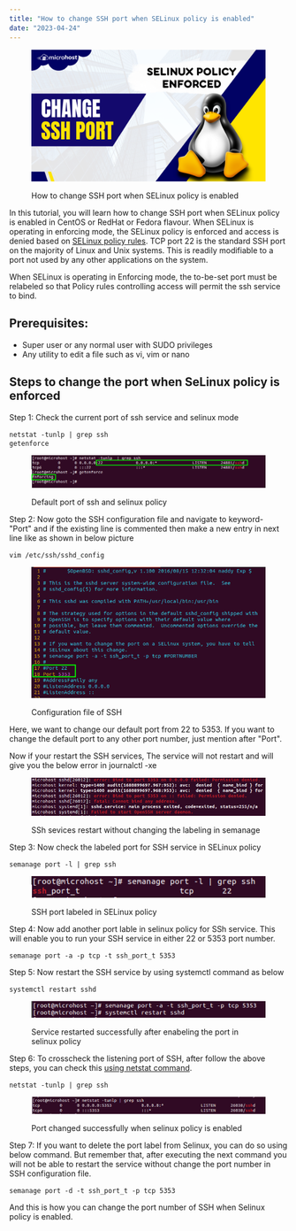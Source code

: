 ```yaml
---
title: "How to change SSH port when SELinux policy is enabled"
date: "2023-04-24"
---
```


<figure>

![How to change SSH port when SELinux policy is enabled](images/How-to-change-SSH-port-when-selinux-is-enabled.png)

<figcaption>

How to change SSH port when SELinux policy is enabled

</figcaption>

</figure>

In this tutorial, you will learn how to change SSH port when SELinux policy is enabled in CentOS or RedHat or Fedora flavour. When SELinux is operating in enforcing mode, the SELinux policy is enforced and access is denied based on [SELinux policy rules](https://docs.oracle.com/en/operating-systems/oracle-linux/selinux/selinux-AdministeringSELinuxPolicies.html#ol-set-bool-selinux). TCP port 22 is the standard SSH port on the majority of Linux and Unix systems. This is readily modifiable to a port not used by any other applications on the system.

When SELinux is operating in Enforcing mode, the to-be-set port must be relabeled so that Policy rules controlling access will permit the ssh service to bind.

## Prerequisites:

- Super user or any normal user with SUDO privileges
- Any utility to edit a file such as vi, vim or nano

## Steps to change the port when SeLinux policy is enforced

Step 1: Check the current port of ssh service and selinux mode

```
netstat -tunlp | grep ssh
getenforce
```
<figure>

![Default port of ssh and selinux policy](images/image-925.png)

<figcaption>

Default port of ssh and selinux policy

</figcaption>

</figure>

Step 2: Now goto the SSH configuration file and navigate to keyword- "Port" and if the existing line is commented then make a new entry in next line like as shown in below picture

```
vim /etc/ssh/sshd_config
```
<figure>

![Configuration file of SSH](images/image-926.png)

<figcaption>

Configuration file of SSH

</figcaption>

</figure>

Here, we want to change our default port from 22 to 5353. If you want to change the default port to any other port number, just mention after "Port".

Now if your restart the SSH services, The service will not restart and will give you the below error in journalctl -xe

<figure>

![SSh sevices restart without changing the labeling in semanage](images/image-929.png)

<figcaption>

SSh sevices restart without changing the labeling in semanage

</figcaption>

</figure>

Step 3: Now check the labeled port for SSH service in SELinux policy

```
semanage port -l | grep ssh
```
<figure>

![SSH port labeled in SELinux policy](images/image-927.png)

<figcaption>

SSH port labeled in SELinux policy

</figcaption>

</figure>

Step 4: Now add another port lable in selinux policy for SSh service. This will enable you to run your SSH service in either 22 or 5353 port number.

```
semanage port -a -p tcp -t ssh_port_t 5353
```
Step 5: Now restart the SSH service by using systemctl command as below

```
systemctl restart sshd
```
<figure>

![Service restarted successfully after enabeling the port in selinux policy](images/image-930.png)

<figcaption>

Service restarted successfully after enabeling the port in selinux policy

</figcaption>

</figure>

Step 6: To crosscheck the listening port of SSH, after follow the above steps, you can check this [using netstat command](https://utho.com/docs/tutorial/how-to-install-netstat-on-ubuntu-20-04-lts/).

```
netstat -tunlp | grep ssh
```
<figure>

![Port changed successfully when selinux policy is enabled](images/image-931.png)

<figcaption>

Port changed successfully when selinux policy is enabled

</figcaption>

</figure>

Step 7: If you want to delete the port label from Selinux, you can do so using below command. But remember that, after executing the next command you will not be able to restart the service without change the port number in SSH configuration file.

```
semanage port -d -t ssh_port_t -p tcp 5353
```
And this is how you can change the port number of SSH when Selinux policy is enabled.

